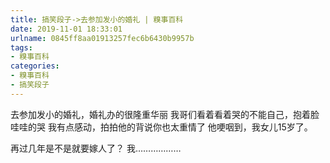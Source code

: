```yaml
---
title: 搞笑段子->去参加发小的婚礼 | 糗事百科
date: 2019-11-01 18:33:01
urlname: 0845ff8aa01913257fec6b6430b9957b
tags: 
- 糗事百科
categories:
- 糗事百科
- 搞笑段子
---
```

去参加发小的婚礼，婚礼办的很隆重华丽      我哥们看着看着哭的不能自己，抱着脸哇哇的哭       我有点感动，拍拍他的背说你也太重情了       他哽咽到，我女儿15岁了。

再过几年是不是就要嫁人了？        我………………


